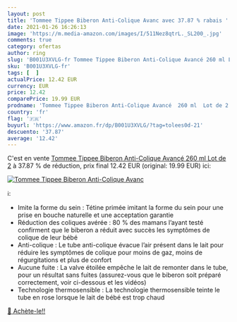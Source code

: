 ```yaml
---
layout: post
title: 'Tommee Tippee Biberon Anti-Colique Avanc avec 37.87 % rabais '
date: 2021-01-26 16:26:13
image: 'https://m.media-amazon.com/images/I/511Nez8qtrL._SL200_.jpg'
comments: true
category: ofertas
author: ring
slug: 'B001U3XVLG-fr Tommee Tippee Biberon Anti-Colique Avancé 260 ml Lot de 2'
sku: 'B001U3XVLG-fr'
tags: [  ]
actualPrice: 12.42 EUR
currency: EUR
price: 12.42
comparePrice: 19.99 EUR
prodname: 'Tommee Tippee Biberon Anti-Colique Avancé  260 ml  Lot de 2'
country: 'fr'
flag: '🇫🇷'
buyurl: 'https://www.amazon.fr/dp/B001U3XVLG/?tag=tolees0d-21'
descuento: '37.87'
average: '12.42'
---
```


C'est en vente [Tommee Tippee Biberon Anti-Colique Avancé  260 ml  Lot de 2](https://www.amazon.fr/dp/B001U3XVLG/?tag=tolees0d-21)  à  37.87 % de réduction, prix final  12.42 EUR (original: 19.99 EUR) ici:

[![Tommee Tippee Biberon Anti-Colique Avanc](https://m.media-amazon.com/images/I/511Nez8qtrL._SL200_.jpg)](https://www.amazon.fr/dp/B001U3XVLG/?tag=tolees0d-21)

ℹ️:

- Imite la forme du sein : Tétine primée imitant la forme du sein pour une prise en bouche naturelle et une acceptation garantie
- Réduction des coliques avérée : 80 % des mamans l’ayant testé confirment que le biberon a réduit avec succès les symptômes de colique de leur bébé
- Anti-colique : Le tube anti-colique évacue l’air présent dans le lait pour réduire les symptômes de colique pour moins de gaz, moins de régurgitations et plus de confort
- Aucune fuite : La valve étoilée empêche le lait de remonter dans le tube, pour un résultat sans fuites (assurez-vous que le biberon soit préparé correctement, voir ci-dessous et les vidéos)
- Technologie thermosensible : La technologie thermosensible teinte le tube en rose lorsque le lait de bébé est trop chaud

[🛒 Achète-le!!](https://www.amazon.fr/dp/B001U3XVLG/?tag=tolees0d-21)
